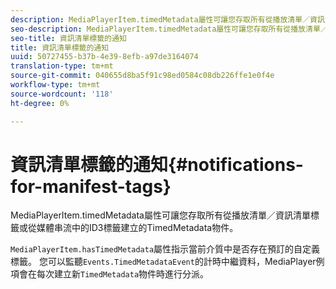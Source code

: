 ```yaml
---
description: MediaPlayerItem.timedMetadata屬性可讓您存取所有從播放清單／資訊清單標籤或從媒體串流中的ID3標籤建立的TimedMetadata物件。
seo-description: MediaPlayerItem.timedMetadata屬性可讓您存取所有從播放清單／資訊清單標籤或從媒體串流中的ID3標籤建立的TimedMetadata物件。
seo-title: 資訊清單標籤的通知
title: 資訊清單標籤的通知
uuid: 50727455-b37b-4e39-8efb-a97de3164074
translation-type: tm+mt
source-git-commit: 040655d8ba5f91c98ed0584c08db226ffe1e0f4e
workflow-type: tm+mt
source-wordcount: '118'
ht-degree: 0%

---
```



# 資訊清單標籤的通知{#notifications-for-manifest-tags}

MediaPlayerItem.timedMetadata屬性可讓您存取所有從播放清單／資訊清單標籤或從媒體串流中的ID3標籤建立的TimedMetadata物件。

<!--<a id="section_9A22F6F1EA1F4F0C9E0C7687D12AA4AA"></a>-->

`MediaPlayerItem.hasTimedMetadata`屬性指示當前介質中是否存在預訂的自定義標籤。 您可以監聽`Events.TimedMetadataEvent`的計時中繼資料，MediaPlayer例項會在每次建立新`TimedMetadata`物件時進行分派。
